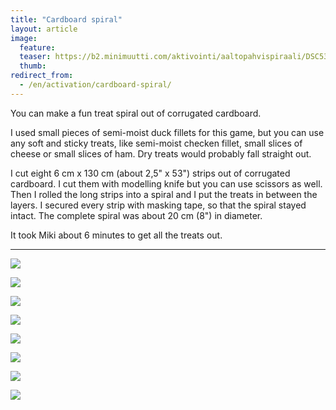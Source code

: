 ```yaml
---
title: "Cardboard spiral"
layout: article
image:
  feature:
  teaser: https://b2.minimuutti.com/aktivointi/aaltopahvispiraali/DSC53683-245px.jpg
  thumb:
redirect_from:
  - /en/activation/cardboard-spiral/
---
```


You can make a fun treat spiral out of corrugated cardboard.

I used small pieces of semi-moist duck fillets for this game, but you can use any soft and sticky treats, like semi-moist checken fillet, small slices of cheese or small slices of ham. Dry treats would probably fall straight out.

I cut eight 6 cm x 130 cm (about 2,5" x 53") strips out of corrugated cardboard. I cut them with modelling knife but you can use scissors as well. Then I rolled the long strips into a spiral and I put the treats in between the layers. I secured every strip with masking tape, so that the spiral stayed intact. The complete spiral was about 20 cm (8") in diameter.

It took Miki about 6 minutes to get all the treats out.

---

![](https://b2.minimuutti.com/aktivointi/aaltopahvispiraali/DSC53679-800px.jpg)

![](https://b2.minimuutti.com/aktivointi/aaltopahvispiraali/DSC53683-800px.jpg)

![](https://b2.minimuutti.com/aktivointi/aaltopahvispiraali/DSC53727-800px.jpg)

![](https://b2.minimuutti.com/aktivointi/aaltopahvispiraali/DSC53702-800px.jpg)

![](https://b2.minimuutti.com/aktivointi/aaltopahvispiraali/DSC53764-800px.jpg)

![](https://b2.minimuutti.com/aktivointi/aaltopahvispiraali/DSC53866-800px.jpg)

![](https://b2.minimuutti.com/aktivointi/aaltopahvispiraali/DSC53877-800px.jpg)

![](https://b2.minimuutti.com/aktivointi/aaltopahvispiraali/DSC53839-800px.jpg)
